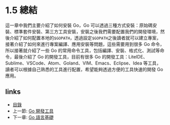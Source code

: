 # 1.5 總結

這一章中我們主要介紹了如何安裝 Go，Go 可以透過三種方式安裝：原始碼安裝、標準套件安裝、第三方工具安裝，安裝之後我們需要配置我們的開發環境，然後介紹了如何配置本地的`$GOPATH`，透過設定`$GOPATH`之後讀者就可以建立專案，接著介紹了如何來進行專案編譯、應用安裝等問題，這些需要用到很多 Go 命令，所以接著就介紹了一些 Go 的常用命令工具，包括編譯、安裝、格式化、測試等命令，最後介紹了 Go 的開發工具，目前有很多 Go 的開發工具：LiteIDE、Sublime、VSCode、Atom、Goland、VIM、Emacs、Eclipse、Idea 等工具，讀者可以根據自己熟悉的工具進行配置，希望能夠透過方便的工具快速的開發 Go 應用。

## links

* [目錄](preface.md)
* 上一節: [Go 開發工具](01.4.md)
* 下一章: [Go 語言基礎](02.0.md)
